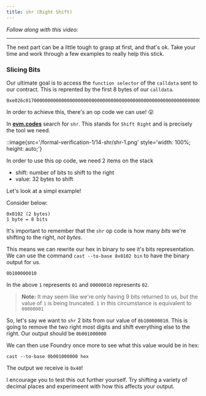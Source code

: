 ```yaml
---
title: shr (Right Shift)
---
```


_Follow along with this video:_

---

The next part can be a little tough to grasp at first, and that's ok. Take your time and work through a few examples to really help this stick.

### Slicing Bits

Our ultimate goal is to access the `function selector` of the `calldata` sent to our contract. This is reprented by the first 8 bytes of our `calldata`.

```
0xe026c0170000000000000000000000000000000000000000000000000000000000000001
```

In order to achieve this, there's an op code we can use! 😲

In [**evm.codes**](https://www.evm.codes/?fork=shanghai) search for `shr`. This stands for `Shift Right` and is precisely the tool we need.

::image{src='/formal-verification-1/14-shr/shr-1.png' style='width: 100%; height: auto;'}

In order to use this op code, we need 2 items on the stack

- shift: number of bits to shift to the right
- value: 32 bytes to shift

Let's look at a simpl example!

Consider below:

```
0x0102 (2 bytes)
1 byte = 8 bits
```

It's important to remember that the `shr` op code is how many _bits_ we're shifting to the right, _not bytes_.

This means we can rewrite our hex in binary to see it's bits representation. We can use the command `cast --to-base 0x0102 bin` to have the binary output for us.

```
0b100000010
```

In the above `1` represents `01` and `00000010` represents `02`.

> **Note:** It may seem like we're only having 9 bits returned to us, but the value of `1` is being truncated. `1` in this circumstance is equivalent to `00000001`

So, let's say we want to `shr` 2 bits from our value of `0b100000010`. This is going to remove the two right most digits and shift everything else to the right. Our output should be `0b001000000`

We can then use Foundry once more to see what this value would be in hex:

```
cast --to-base 0b001000000 hex
```

The output we receive is `0x40`!

I encourage you to test this out further yourself. Try shifting a variety of decimal places and experimeent with how this affects your output.
